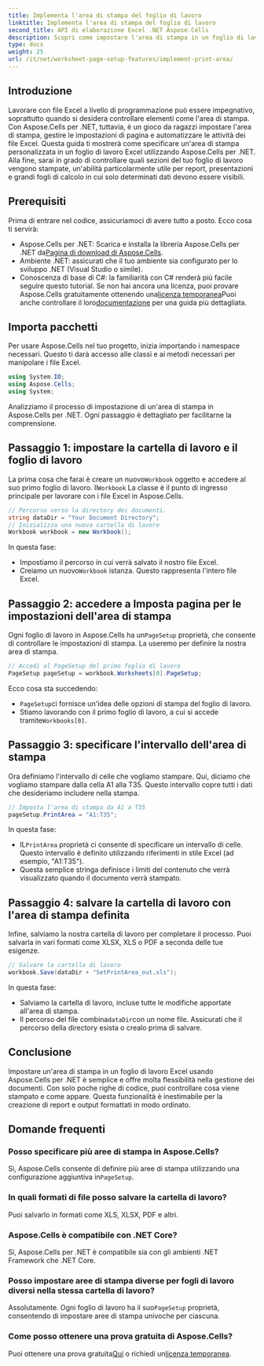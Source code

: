 ```yaml
---
title: Implementa l'area di stampa del foglio di lavoro
linktitle: Implementa l'area di stampa del foglio di lavoro
second_title: API di elaborazione Excel .NET Aspose.Cells
description: Scopri come impostare l'area di stampa in un foglio di lavoro Excel utilizzando Aspose.Cells per .NET. Guida passo passo per controllare le sezioni stampate nella cartella di lavoro.
type: docs
weight: 25
url: /it/net/worksheet-page-setup-features/implement-print-area/
---
```

## Introduzione
Lavorare con file Excel a livello di programmazione può essere impegnativo, soprattutto quando si desidera controllare elementi come l'area di stampa. Con Aspose.Cells per .NET, tuttavia, è un gioco da ragazzi impostare l'area di stampa, gestire le impostazioni di pagina e automatizzare le attività dei file Excel. Questa guida ti mostrerà come specificare un'area di stampa personalizzata in un foglio di lavoro Excel utilizzando Aspose.Cells per .NET. Alla fine, sarai in grado di controllare quali sezioni del tuo foglio di lavoro vengono stampate, un'abilità particolarmente utile per report, presentazioni e grandi fogli di calcolo in cui solo determinati dati devono essere visibili.
## Prerequisiti
Prima di entrare nel codice, assicuriamoci di avere tutto a posto. Ecco cosa ti servirà:
- Aspose.Cells per .NET: Scarica e installa la libreria Aspose.Cells per .NET da[Pagina di download di Aspose.Cells](https://releases.aspose.com/cells/net/).
- Ambiente .NET: assicurati che il tuo ambiente sia configurato per lo sviluppo .NET (Visual Studio o simile).
- Conoscenza di base di C#: la familiarità con C# renderà più facile seguire questo tutorial.
 Se non hai ancora una licenza, puoi provare Aspose.Cells gratuitamente ottenendo una[licenza temporanea](https://purchase.aspose.com/temporary-license/)Puoi anche controllare il loro[documentazione](https://reference.aspose.com/cells/net/) per una guida più dettagliata.
## Importa pacchetti
Per usare Aspose.Cells nel tuo progetto, inizia importando i namespace necessari. Questo ti darà accesso alle classi e ai metodi necessari per manipolare i file Excel.
```csharp
using System.IO;
using Aspose.Cells;
using System;
```
Analizziamo il processo di impostazione di un'area di stampa in Aspose.Cells per .NET. Ogni passaggio è dettagliato per facilitarne la comprensione.
## Passaggio 1: impostare la cartella di lavoro e il foglio di lavoro
 La prima cosa che farai è creare un nuovo`Workbook` oggetto e accedere al suo primo foglio di lavoro. Il`Workbook` La classe è il punto di ingresso principale per lavorare con i file Excel in Aspose.Cells.
```csharp
// Percorso verso la directory dei documenti.
string dataDir = "Your Document Directory";
// Inizializza una nuova cartella di lavoro
Workbook workbook = new Workbook();
```
In questa fase:
- Impostiamo il percorso in cui verrà salvato il nostro file Excel.
-  Creiamo un nuovo`Workbook` istanza. Questo rappresenta l'intero file Excel.
## Passaggio 2: accedere a Imposta pagina per le impostazioni dell'area di stampa
 Ogni foglio di lavoro in Aspose.Cells ha un`PageSetup` proprietà, che consente di controllare le impostazioni di stampa. La useremo per definire la nostra area di stampa.
```csharp
// Accedi al PageSetup del primo foglio di lavoro
PageSetup pageSetup = workbook.Worksheets[0].PageSetup;
```
Ecco cosa sta succedendo:
- `PageSetup`ci fornisce un'idea delle opzioni di stampa del foglio di lavoro.
-  Stiamo lavorando con il primo foglio di lavoro, a cui si accede tramite`Workbooks[0]`.
## Passaggio 3: specificare l'intervallo dell'area di stampa
Ora definiamo l'intervallo di celle che vogliamo stampare. Qui, diciamo che vogliamo stampare dalla cella A1 alla T35. Questo intervallo copre tutti i dati che desideriamo includere nella stampa.
```csharp
// Imposta l'area di stampa da A1 a T35
pageSetup.PrintArea = "A1:T35";
```
In questa fase:
-  IL`PrintArea` proprietà ci consente di specificare un intervallo di celle. Questo intervallo è definito utilizzando riferimenti in stile Excel (ad esempio, "A1:T35").
- Questa semplice stringa definisce i limiti del contenuto che verrà visualizzato quando il documento verrà stampato.
## Passaggio 4: salvare la cartella di lavoro con l'area di stampa definita
Infine, salviamo la nostra cartella di lavoro per completare il processo. Puoi salvarla in vari formati come XLSX, XLS o PDF a seconda delle tue esigenze.
```csharp
// Salvare la cartella di lavoro
workbook.Save(dataDir + "SetPrintArea_out.xls");
```
In questa fase:
- Salviamo la cartella di lavoro, incluse tutte le modifiche apportate all'area di stampa.
-  Il percorso del file combina`dataDir`con un nome file. Assicurati che il percorso della directory esista o crealo prima di salvare.
## Conclusione
Impostare un'area di stampa in un foglio di lavoro Excel usando Aspose.Cells per .NET è semplice e offre molta flessibilità nella gestione dei documenti. Con solo poche righe di codice, puoi controllare cosa viene stampato e come appare. Questa funzionalità è inestimabile per la creazione di report e output formattati in modo ordinato.
## Domande frequenti
### Posso specificare più aree di stampa in Aspose.Cells?  
 Sì, Aspose.Cells consente di definire più aree di stampa utilizzando una configurazione aggiuntiva in`PageSetup`.
### In quali formati di file posso salvare la cartella di lavoro?  
Puoi salvarlo in formati come XLS, XLSX, PDF e altri.
### Aspose.Cells è compatibile con .NET Core?  
Sì, Aspose.Cells per .NET è compatibile sia con gli ambienti .NET Framework che .NET Core.
### Posso impostare aree di stampa diverse per fogli di lavoro diversi nella stessa cartella di lavoro?  
 Assolutamente. Ogni foglio di lavoro ha il suo`PageSetup` proprietà, consentendo di impostare aree di stampa univoche per ciascuna.
### Come posso ottenere una prova gratuita di Aspose.Cells?  
Puoi ottenere una prova gratuita[Qui](https://releases.aspose.com/) o richiedi un[licenza temporanea](https://purchase.aspose.com/temporary-license/).